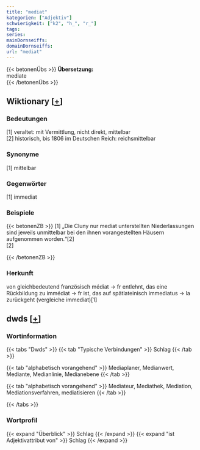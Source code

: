 ```yaml
---
title: "mediat"
kategorien: ["Adjektiv"]
schwierigkeit: ["k2", "h_", "r_"]
tags:
series:
mainDornseiffs:
domainDornseiffs:
url: "mediat"
---
```


{{< betonenÜbs >}}
**Übersetzung:**  
mediate  
{{< /betonenÜbs >}}

## Wiktionary [[+](https://de.wiktionary.org/wiki/mediat)]

### Bedeutungen
[1] veraltet: mit Vermittlung, nicht direkt, mittelbar  
[2] historisch, bis 1806 im Deutschen Reich: reichsmittelbar  

### Synonyme
[1] mittelbar  

### Gegenwörter
[1] immediat  

### Beispiele
{{< betonenZB >}}
[1] „Die Cluny nur mediat unterstellten Niederlassungen sind jeweils unmittelbar bei den ihnen vorangestellten Häusern aufgenommen worden.“[2]  
[2]  

{{< /betonenZB >}}
### Herkunft
von gleichbedeutend französisch médiat → fr entlehnt, das eine Rückbildung zu immédiat → fr ist, das auf spätlateinisch immediatus → la zurückgeht (vergleiche immediat)[1]  



## dwds [[+](https://www.dwds.de/wb/mediat)]

### Wortinformation
{{< tabs "Dwds" >}}
{{< tab "Typische Verbindungen" >}}
Schlag
{{< /tab >}}

{{< tab "alphabetisch vorangehend" >}}
Mediaplaner, Medianwert, Mediante, Medianlinie, Medianebene
{{< /tab >}}

{{< tab "alphabetisch vorangehend" >}}
Mediateur, Mediathek, Mediation, Mediationsverfahren, mediatisieren
{{< /tab >}}

{{< /tabs >}}

### Wortprofil
{{< expand "Überblick" >}} Schlag {{< /expand >}}
{{< expand "ist Adjektivattribut von" >}} Schlag {{< /expand >}}

